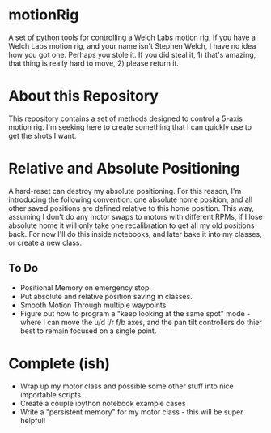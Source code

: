 # motionRig

A set of python tools for controlling a Welch Labs motion rig. If you have a Welch Labs motion rig, and your name isn't Stephen Welch, I have no idea how you got one. Perhaps you stole it. If you did steal it, 1) that's amazing, that thing is really hard to move, 2) please return it. 

# About this Repository
This repository contains a set of methods designed to control a 5-axis motion rig. I'm seeking here to create something that I can quickly use to get the shots I want. 

# Relative and Absolute Positioning
A hard-reset can destroy my absolute positioning. For this reason, I'm introducing the following convention: one absolute home position, and all other saved positions are defined relative to this home position. This way, assuming I don't do any 
motor swaps to motors with different RPMs, if I lose absolute home it will only take one recalibration to get all my old positions back. For now I'll do this inside notebooks, and later bake it into my classes, or create a new class. 

## To Do
- Positional Memory on emergency stop.
- Put absolute and relative position saving in classes. 
- Smooth Motion Through multiple waypoints
- Figure out how to program a "keep looking at the same spot" mode - where I can move the u/d l/r f/b axes, and the pan tilt controllers do thier best to remain focused on a single point.

# Complete (ish)
- Wrap up my motor class and possible some other stuff into nice importable scripts.
- Create a couple ipython notebook example cases
- Write a "persistent memory" for my motor class - this will be super helpful!


